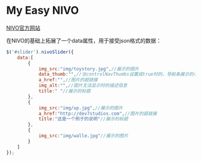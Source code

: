 # My Easy NIVO

[NIVO官方网站](http://dev7studios.com/nivo-slider/)

在NIVO的基础上拓展了一个data属性，用于接受json格式的数据：

```js
$('#slider').nivoSlider({
    data:[
        {
            img_src:"img/toystory.jpg",//展示的图片
            data_thumb:"",//当controlNavThumbs设置成true时的，导航条展示的小图url,放空或者不写默认为img_src
            a_href:"",//图片的超链接
            img_alt:"",//图片无法显示时的描述信息
            title:" "//展示的标题
        },
        {
            img_src:"img/up.jpg",//展示的图片
            a_href:"http://dev7studios.com",//图片的超链接
            title:"这是一个例子的说明"//展示的标题
        },
        {
            img_src:"img/walle.jpg"//展示的图片
        }
    ]
});
```